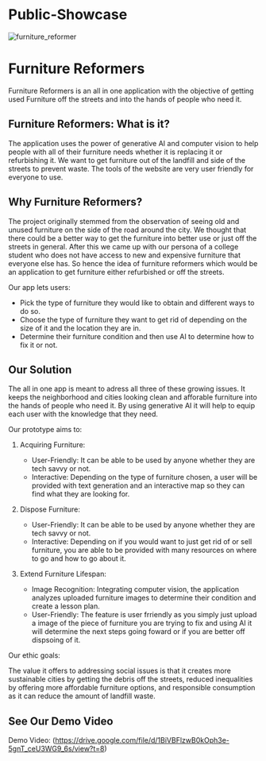 # Public-Showcase
![furniture_reformer](https://github.com/amjadelshafi/Furniture-Reformers/assets/121737700/50e6e313-21b0-4e02-8a96-a9d6f6405c3f)
# Furniture Reformers

Furniture Reformers is an all in one application with the objective of getting used Furniture off the streets and into the hands of people who need it. 

## Furniture Reformers: What is it?

The application uses the power of generative AI and computer vision to help people with all of their furniture needs whether it is replacing it or refurbishing it. We want to get furniture out of the landfill and side of the streets to prevent waste. The tools of the website are very user friendly for everyone to use. 

## Why Furniture Reformers? 

The project originally stemmed from the observation of seeing old and unused furniture on the side of the road around the city. We thought that there could be a better way to get the furniture into better use or just off the streets in general. After this we came up with our persona of a college student who does not have access to new and expensive furniture that everyone else has. So hence the idea of furniture reformers which would be an application to get furniture either refurbished or off the streets. 

Our app lets users:
- Pick the type of furniture they would like to obtain and different ways to do so.
- Choose the type of furniture they want to get rid of depending on the size of it and the location they are in.
- Determine their furniture condition and then use AI to determine how to fix it or not.

## Our Solution

The all in one app is meant to adress all three of these growing issues. It keeps the neighborhood and cities looking clean and afforable furniture into the hands of people who need it. By using generative AI it will help to equip each user with the knowledge that they need. 

Our prototype aims to:

1. Acquiring Furniture:
   - User-Friendly: It can be able to be used by anyone whether they are tech savvy or not. 
   - Interactive: Depending on the type of furniture chosen, a user will be provided with text generation and an interactive map so they can find what they are looking for.
   
2. Dispose Furniture:
   - User-Friendly: It can be able to be used by anyone whether they are tech savvy or not. 
   - Interactive: Depending on if you would want to just get rid of or sell furniture, you are able to be provided with many resources on where to go and how to go about it.

3. Extend Furniture Lifespan:
   - Image Recognition: Integrating computer vision, the application analyzes uploaded furniture images to determine their condition and create a lesson plan. 
   - User-Friendly: The feature is user frriendly as you simply just upload a image of the piece of furniture you are trying to fix and using AI it will determine the next steps going foward or if you are better off dispsoing of it. 


Our ethic goals:

The value it offers to addressing social issues is that it creates more sustainable cities by getting the debris off the streets, reduced inequalities by offering more affordable furniture options, and responsible consumption as it can reduce the amount of landfill waste. 

## See Our Demo Video
Demo Video: (https://drive.google.com/file/d/1BiVBFlzwB0kOph3e-5gnT_ceU3WG9_6s/view?t=8)

